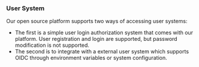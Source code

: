 ### User System
Our open source platform supports two ways of accessing user systems:
- The first is a simple user login authorization system that comes with our platform. User registration and login are supported, but password modification is not supported.
- The second is to integrate with a external user system which supports OIDC through environment variables or system configuration.